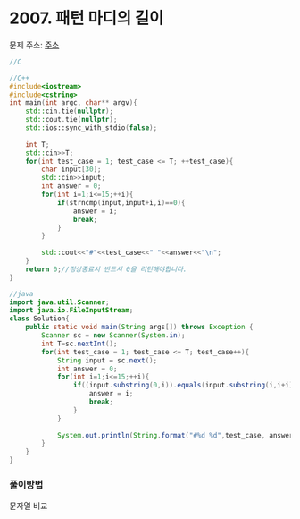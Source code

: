 # 2007. 패턴 마디의 길이

문제 주소: [주소](https://swexpertacademy.com/main/code/problem/problemDetail.do?contestProbId=AV5P1kNKAl8DFAUq&categoryId=AV5P1kNKAl8DFAUq&categoryType=CODE)

```c
//C
```

```c++
//C++
#include<iostream>
#include<cstring>
int main(int argc, char** argv){
    std::cin.tie(nullptr);
    std::cout.tie(nullptr);
    std::ios::sync_with_stdio(false);
    
	int T;
	std::cin>>T;
	for(int test_case = 1; test_case <= T; ++test_case){
		char input[30];
        std::cin>>input;
        int answer = 0;
        for(int i=1;i<=15;++i){
            if(strncmp(input,input+i,i)==0){
                answer = i;
                break;
            }
        }
        
        std::cout<<"#"<<test_case<<" "<<answer<<"\n";
	}
	return 0;//정상종료시 반드시 0을 리턴해야합니다.
}
```

```java
//java
import java.util.Scanner;
import java.io.FileInputStream;
class Solution{
	public static void main(String args[]) throws Exception	{
		Scanner sc = new Scanner(System.in);
		int T=sc.nextInt();
		for(int test_case = 1; test_case <= T; test_case++){
			String input = sc.next();
            int answer = 0;
            for(int i=1;i<=15;++i){
                if((input.substring(0,i)).equals(input.substring(i,i+i))){
                    answer = i;
                    break;
                }
            }
            
            System.out.println(String.format("#%d %d",test_case, answer));
		}
	}
}
```



### 풀이방법

문자열 비교